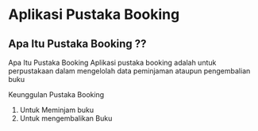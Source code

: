 # Aplikasi Pustaka Booking

## Apa Itu Pustaka Booking ??

Apa Itu Pustaka Booking
Aplikasi pustaka booking adalah untuk perpustakaan 
dalam mengelolah data peminjaman ataupun pengembalian buku 

Keunggulan Pustaka Booking 
1. Untuk Meminjam buku
2. Untuk mengembalikan Buku